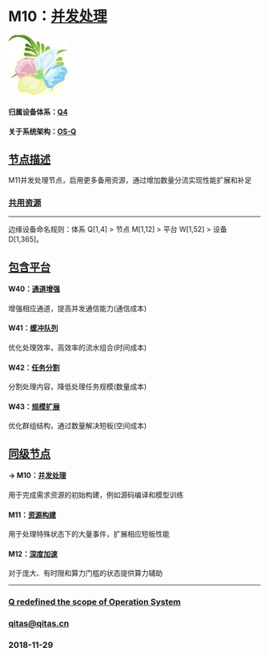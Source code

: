 ﻿# M10：[并发处理](https://github.com/OS-Q/M10) 

[![sites](OS-Q/OS-Q.png)](http://www.OS-Q.com)

#### 归属设备体系：[Q4](https://github.com/OS-Q/Q4)

#### 关于系统架构：[OS-Q](https://github.com/OS-Q/OS-Q)

## [节点描述](https://github.com/OS-Q/M10/wiki) 

M11并发处理节点，启用更多备用资源，通过增加数量分流实现性能扩展和补足

### [共用资源](https://github.com/OS-Q/M10/wiki/src) 


---

边缘设备命名规则：体系 Q[1,4] > 节点 M[1,12] > 平台 W[1,52] > 设备 D[1,365]。

## [包含平台](https://github.com/OS-Q/M11/wiki/index) 

#### W40：[通道增强](https://github.com/OS-Q/W40)

增强相应通道，提高并发通信能力(通信成本)

#### W41：[缓冲队列](https://github.com/OS-Q/W41)

优化处理效率，高效率的流水组合(时间成本)

#### W42：[任务分割](https://github.com/OS-Q/W42)

分割处理内容，降低处理任务规模(数量成本)

#### W43：[规模扩展](https://github.com/OS-Q/W43)

优化群组结构，通过数量解决短板(空间成本)


## [同级节点](https://github.com/OS-Q/M11/wiki/index)

#### -> M10：[并发处理](https://github.com/OS-Q/M10)

用于完成需求资源的初始构建，例如源码编译和模型训练

#### M11：[资源构建](https://github.com/OS-Q/M11) 

用于处理特殊状态下的大量事件，扩展相应短板性能

#### M12：[深度加速](https://github.com/OS-Q/M12)

对于庞大、有时限和算力门槛的状态提供算力辅助


---

###  [Q redefined the scope of Operation System](http://www.OS-Q.com)
###  qitas@qitas.cn
###  2018-11-29
